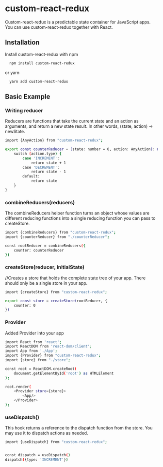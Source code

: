 
# custom-react-redux

Custom-react-redux is a predictable state container for JavaScript apps.
You can use custom-react-redux together with React.


## Installation

Install custom-react-redux with npm

```bash
  npm install custom-react-redux
```
or yarn
```bash
  yarn add custom-react-redux
```

## Basic Example

### Writing reducer

Reducers are functions that take the current state and an action as arguments, and return a new state result. In other words, (state, action) => newState.

```bash
import {AnyAction} from "custom-react-redux";

export const counterReducer = (state: number = 0, action: AnyAction): number  => {
    switch (action.type) {
        case 'INCREMENT':
            return state + 1
        case 'DECREMENT':
            return state - 1
        default:
            return state
    }
}

```

### combineReducers(reducers)

The combineReducers helper function turns an object whose values are different reducing functions into a single reducing function you can pass to createStore.

```bash
import {combineReducers} from "custom-react-redux";
import {counterReducer} from "./counterReducer";

const rootReducer = combineReducers({
    counter: counterReducer
})

```

### createStore(reducer, initialState)

//Creates a store that holds the complete state tree of your app. There should only be a single store in your app.

```bash
import {createStore} from "custom-react-redux";

export const store = createStore(rootReducer, {
    counter: 0
})
```
### Provider

Added Provider into your app

```bash
import React from 'react';
import ReactDOM from 'react-dom/client';
import App from './App';
import {Provider} from "custom-react-redux";
import {store} from "./store";

const root = ReactDOM.createRoot(
    document.getElementById('root') as HTMLElement
);

root.render(
    <Provider store={store}>
        <App/>
    </Provider>
);
```
### useDispatch()

This hook returns a reference to the dispatch function from the store. You may use it to dispatch actions as needed.

```bash
import {useDispatch} from "custom-react-redux";


const dispatch = useDispatch()
dispatch({type: 'INCREMENT'})
```